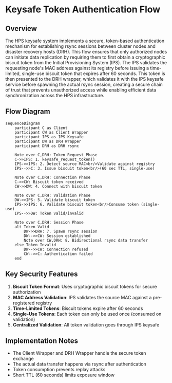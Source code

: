 # Keysafe Token Authentication Flow

## Overview

The HPS keysafe system implements a secure, token-based authentication mechanism for establishing rsync sessions between cluster nodes and disaster recovery hosts (DRH). This flow ensures that only authorized nodes can initiate data replication by requiring them to first obtain a cryptographic biscuit token from the Initial Provisioning System (IPS). The IPS validates the requesting node's MAC address against its registry before issuing a time-limited, single-use biscuit token that expires after 60 seconds. This token is then presented to the DRH wrapper, which validates it with the IPS keysafe service before spawning the actual rsync session, creating a secure chain of trust that prevents unauthorized access while enabling efficient data synchronization across the HPS infrastructure.

## Flow Diagram

```mermaid
sequenceDiagram
    participant C as Client
    participant CW as Client Wrapper
    participant IPS as IPS Keysafe
    participant DW as DRH Wrapper
    participant DRH as DRH rsync
    
    Note over C,DRH: Token Request Phase
    C->>IPS: 1. keysafe_request_token()
    IPS->>IPS: 2. Detect source MAC<br/>Validate against registry
    IPS-->>C: 3. Issue biscuit token<br/>(60 sec TTL, single-use)
    
    Note over C,DRH: Connection Phase
    C->>CW: Biscuit token received
    CW->>DW: 4. Connect with biscuit token
    
    Note over C,DRH: Validation Phase
    DW->>IPS: 5. Validate biscuit token
    IPS->>IPS: 6. Validate biscuit token<br/>Consume token (single-use)
    IPS-->>DW: Token valid/invalid
    
    Note over C,DRH: Session Phase
    alt Token Valid
        DW->>DRH: 7. Spawn rsync session
        DW-->>CW: Session established
        Note over CW,DRH: 8. Bidirectional rsync data transfer
    else Token Invalid
        DW-->>CW: Connection refused
        CW-->>C: Authentication failed
    end
```

## Key Security Features

1. **Biscuit Token Format**: Uses cryptographic biscuit tokens for secure authorization
2. **MAC Address Validation**: IPS validates the source MAC against a pre-registered registry
3. **Time-Limited Tokens**: Biscuit tokens expire after 60 seconds
4. **Single-Use Tokens**: Each token can only be used once (consumed on validation)
5. **Centralized Validation**: All token validation goes through IPS keysafe

## Implementation Notes

- The Client Wrapper and DRH Wrapper handle the secure token exchange
- The actual data transfer happens via rsync after authentication
- Token consumption prevents replay attacks
- Short TTL (60 seconds) limits exposure window
